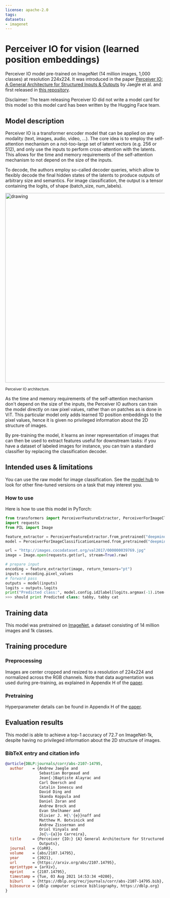```yaml
---
license: apache-2.0
tags:
datasets:
- imagenet
---
```


# Perceiver IO for vision (learned position embeddings)

Perceiver IO model pre-trained on ImageNet (14 million images, 1,000 classes) at resolution 224x224. It was introduced in the paper [Perceiver IO: A General Architecture for Structured Inputs & Outputs](https://arxiv.org/abs/2107.14795) by Jaegle et al. and first released in [this repository](https://github.com/deepmind/deepmind-research/tree/master/perceiver). 

Disclaimer: The team releasing Perceiver IO did not write a model card for this model so this model card has been written by the Hugging Face team.

## Model description

Perceiver IO is a transformer encoder model that can be applied on any modality (text, images, audio, video, ...). The core idea is to employ the self-attention mechanism on a not-too-large set of latent vectors (e.g. 256 or 512), and only use the inputs to perform cross-attention with the latents. This allows for the time and memory requirements of the self-attention mechanism to not depend on the size of the inputs. 

To decode, the authors employ so-called decoder queries, which allow to flexibly decode the final hidden states of the latents to produce outputs of arbitrary size and semantics. For image classification, the output is a tensor containing the logits, of shape (batch_size, num_labels).

<img src="https://huggingface.co/datasets/huggingface/documentation-images/resolve/main/perceiver_architecture.jpg" alt="drawing" width="600"/>

<small> Perceiver IO architecture.</small>

As the time and memory requirements of the self-attention mechanism don't depend on the size of the inputs, the Perceiver IO authors can train the model directly on raw pixel values, rather than on patches as is done in ViT. This particular model only adds learned 1D position embeddings to the pixel values, hence it is given no privileged information about the 2D structure of images.

By pre-training the model, it learns an inner representation of images that can then be used to extract features useful for downstream tasks: if you have a dataset of labeled images for instance, you can train a standard classifier by replacing the classification decoder.

## Intended uses & limitations

You can use the raw model for image classification. See the [model hub](https://huggingface.co/models?search=deepmind/perceiver) to look for other fine-tuned versions on a task that may interest you.

### How to use

Here is how to use this model in PyTorch:

```python
from transformers import PerceiverFeatureExtractor, PerceiverForImageClassificationLearned
import requests
from PIL import Image

feature_extractor = PerceiverFeatureExtractor.from_pretrained("deepmind/vision-perceiver-learned")
model = PerceiverForImageClassificationLearned.from_pretrained("deepmind/vision-perceiver-learned")

url = "http://images.cocodataset.org/val2017/000000039769.jpg"
image = Image.open(requests.get(url, stream=True).raw)

# prepare input
encoding = feature_extractor(image, return_tensors="pt")
inputs = encoding.pixel_values
# forward pass
outputs = model(inputs)
logits = outputs.logits
print("Predicted class:", model.config.id2label[logits.argmax(-1).item()])
>>> should print Predicted class: tabby, tabby cat
```

## Training data

This model was pretrained on [ImageNet](http://www.image-net.org/), a dataset consisting of 14 million images and 1k classes. 

## Training procedure

### Preprocessing

Images are center cropped and resized to a resolution of 224x224 and normalized across the RGB channels. Note that data augmentation was used during pre-training, as explained in Appendix H of the [paper](https://arxiv.org/abs/2107.14795).

### Pretraining

Hyperparameter details can be found in Appendix H of the [paper](https://arxiv.org/abs/2107.14795).

## Evaluation results

This model is able to achieve a top-1 accuracy of 72.7 on ImageNet-1k, despite having no privileged information about the 2D structure of images.

### BibTeX entry and citation info

```bibtex
@article{DBLP:journals/corr/abs-2107-14795,
  author    = {Andrew Jaegle and
               Sebastian Borgeaud and
               Jean{-}Baptiste Alayrac and
               Carl Doersch and
               Catalin Ionescu and
               David Ding and
               Skanda Koppula and
               Daniel Zoran and
               Andrew Brock and
               Evan Shelhamer and
               Olivier J. H{\'{e}}naff and
               Matthew M. Botvinick and
               Andrew Zisserman and
               Oriol Vinyals and
               Jo{\~{a}}o Carreira},
  title     = {Perceiver {IO:} {A} General Architecture for Structured Inputs {\&}
               Outputs},
  journal   = {CoRR},
  volume    = {abs/2107.14795},
  year      = {2021},
  url       = {https://arxiv.org/abs/2107.14795},
  eprinttype = {arXiv},
  eprint    = {2107.14795},
  timestamp = {Tue, 03 Aug 2021 14:53:34 +0200},
  biburl    = {https://dblp.org/rec/journals/corr/abs-2107-14795.bib},
  bibsource = {dblp computer science bibliography, https://dblp.org}
}
```